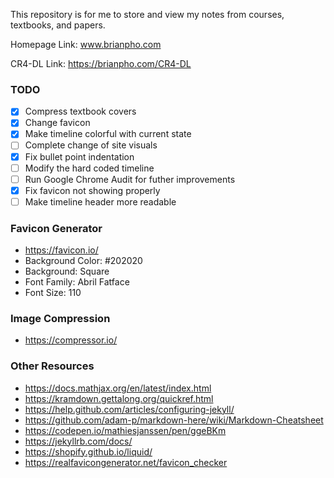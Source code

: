 This repository is for me to store and view my notes from courses, textbooks, and papers.

Homepage Link:  www.brianpho.com

CR4-DL Link: https://brianpho.com/CR4-DL

### TODO
- [x] Compress textbook covers
- [x] Change favicon
- [x] Make timeline colorful with current state
- [ ] Complete change of site visuals 
- [x] Fix bullet point indentation
- [ ] Modify the hard coded timeline
- [ ] Run Google Chrome Audit for futher improvements
- [x] Fix favicon not showing properly
- [ ] Make timeline header more readable

### Favicon Generator
 * https://favicon.io/
 * Background Color: #202020
 * Background: Square
 * Font Family: Abril Fatface
 * Font Size: 110

### Image Compression
 * https://compressor.io/
 
### Other Resources
 * https://docs.mathjax.org/en/latest/index.html
 * https://kramdown.gettalong.org/quickref.html
 * https://help.github.com/articles/configuring-jekyll/
 * https://github.com/adam-p/markdown-here/wiki/Markdown-Cheatsheet
 * https://codepen.io/mathiesjanssen/pen/ggeBKm
 * https://jekyllrb.com/docs/
 * https://shopify.github.io/liquid/
 * https://realfavicongenerator.net/favicon_checker
